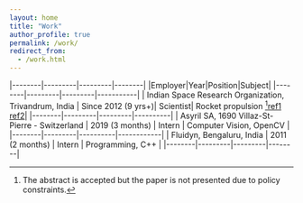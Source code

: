 ```yaml
---
layout: home
title: "Work"
author_profile: true
permalink: /work/
redirect_from:
  - /work.html
---
```


|--------|---------|---------|--------|
|Employer|Year|Position|Subject|
|--------|---------|---------|-----------|
| Indian Space Research Organization, Trivandrum, India | Since 2012 (9 yrs+)| Scientist| Rocket propulsion [^note][ref1](https://iafastro.directory/iac/paper/id/70925/summary/) [ref2](https://iafastro.directory/iac/paper/id/70945/summary/)|
|--------|---------|---------|----------|
| Asyril SA, 1690 Villaz-St-Pierre - Switzerland | 2019 (3 months) | Intern | Computer Vision, OpenCV |
|--------|---------|----------|------------|
| Fluidyn, Bengaluru, India | 2011 (2 months) | Intern | Programming, C++ |
|--------|---------|---------|--------|



[^note]: The abstract is accepted but the paper is not presented due to policy constraints.

